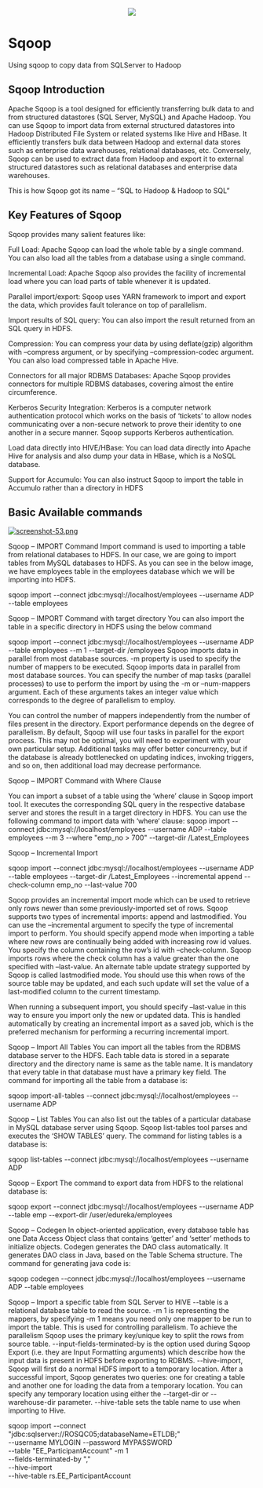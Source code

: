 <p align="center">
  <img src="https://i.postimg.cc/fTZNwxLr/screenshot-52.png">
</p>

# Sqoop
Using sqoop to copy data from SQLServer to Hadoop


## Sqoop Introduction
Apache Sqoop is a tool designed for efficiently transferring bulk data to and from structured datastores (SQL Server, MySQL) and Apache Hadoop.
You can use Sqoop to import data from external structured datastores into Hadoop Distributed File System or related systems like Hive and HBase.
It efficiently transfers bulk data between Hadoop and external data stores such as enterprise data warehouses, relational databases, etc.
Conversely, Sqoop can be used to extract data from Hadoop and export it to external structured datastores such as relational databases and enterprise data warehouses.

 
This is how Sqoop got its name – “SQL to Hadoop & Hadoop to SQL”


## Key Features of Sqoop

Sqoop provides many salient features like:

Full Load: Apache Sqoop can load the whole table by a single command. You can also load all the tables from a database using a single command.

Incremental Load: Apache Sqoop also provides the facility of incremental load where you can load parts of table whenever it is updated.

Parallel import/export: Sqoop uses YARN framework to import and export the data, which provides fault tolerance on top of parallelism.

Import results of SQL query: You can also import the result returned from an SQL query in HDFS.

Compression: You can compress your data by using deflate(gzip) algorithm with –compress argument, or by specifying –compression-codec argument. You can also load compressed table in Apache Hive.

Connectors for all major RDBMS Databases: Apache Sqoop provides connectors for multiple RDBMS databases, covering almost the entire circumference.

Kerberos Security Integration: Kerberos is a computer network authentication protocol which works on the basis of ‘tickets’ to allow nodes communicating over a non-secure network to prove their identity to one another in a secure manner. Sqoop supports Kerberos authentication.

Load data directly into HIVE/HBase: You can load data directly into Apache Hive for analysis and also dump your data in HBase, which is a NoSQL database.

Support for Accumulo: You can also instruct Sqoop to import the table in Accumulo rather than a directory in HDFS


## Basic Available commands
 

 [![screenshot-53.png](https://i.postimg.cc/9FpjzrwF/screenshot-53.png)](http://postimg.cc/MvvLFZYh)  
  
  
  Sqoop – IMPORT Command
Import command is used to importing a table from relational databases to HDFS. In our case, we are going to import tables from MySQL databases to HDFS. 
As you can see in the below image, we have employees table in the employees database which we will be importing into HDFS.

sqoop import --connect jdbc:mysql://localhost/employees --username ADP --table employees


Sqoop – IMPORT Command with target directory
You can also import the table in a specific directory in HDFS using the below command

sqoop import --connect jdbc:mysql://localhost/employees --username ADP --table employees --m 1 --target-dir /employees
Sqoop imports data in parallel from most database sources. -m property is used to specify the number of mappers to be executed. 
Sqoop imports data in parallel from most database sources. You can specify the number of map tasks (parallel processes) to use to perform the import by using the -m or –num-mappers argument. Each of these arguments takes an integer value which corresponds to the degree of parallelism to employ. 

You can control the number of mappers independently from the number of files present in the directory. Export performance depends on the degree of parallelism. By default, Sqoop will use four tasks in parallel for the export process. This may not be optimal, you will need to experiment with your own particular setup. Additional tasks may offer better concurrency, but if the database is already bottlenecked on updating indices, invoking triggers, and so on, then additional load may decrease performance.

 

Sqoop – IMPORT Command with Where Clause

You can import a subset of a table using the ‘where’ clause in Sqoop import tool. It executes the corresponding SQL query in the respective database server and stores the result in a target directory in HDFS. You can use the following command to import data with ‘where‘ clause: 
sqoop import --connect jdbc:mysql://localhost/employees --username ADP --table employees --m 3 --where "emp_no &gt; 700" --target-dir /Latest_Employees
 

 

 

Sqoop – Incremental Import

sqoop import --connect jdbc:mysql://localhost/employees --username ADP --table employees --target-dir /Latest_Employees --incremental append --check-column emp_no --last-value 700

Sqoop provides an incremental import mode which can be used to retrieve only rows newer than some previously-imported set of rows. Sqoop supports two types of incremental imports: append and lastmodified. You can use the –incremental argument to specify the type of incremental import to perform.
You should specify append mode when importing a table where new rows are continually being added with increasing row id values. You specify the column containing the row’s id with –check-column. Sqoop imports rows where the check column has a value greater than the one specified with –last-value.
An alternate table update strategy supported by Sqoop is called lastmodified mode. You should use this when rows of the source table may be updated, and each such update will set the value of a last-modified column to the current timestamp.

When running a subsequent import, you should specify –last-value in this way to ensure you import only the new or updated data. This is handled automatically by creating an incremental import as a saved job, which is the preferred mechanism for performing a recurring incremental import.

 

 

Sqoop – Import All Tables
You can import all the tables from the RDBMS database server to the HDFS. Each table data is stored in a separate directory and the directory name is same as the table name. It is mandatory that every table in that database must have a primary key field. The command for importing all the table from a database is:

 

sqoop import-all-tables --connect jdbc:mysql://localhost/employees --username ADP
 

Sqoop – List Tables
You can also list out the tables of a particular database in MySQL database server using Sqoop. Sqoop list-tables tool parses and executes the ‘SHOW TABLES’ query. The command for listing tables is a database is:

 

sqoop list-tables --connect jdbc:mysql://localhost/employees --username ADP
 


 
Sqoop – Export
The command to export data from HDFS to the relational database is:

 

sqoop export --connect jdbc:mysql://localhost/employees --username ADP --table emp --export-dir /user/edureka/employees
 

 

 

Sqoop – Codegen
In object-oriented application, every database table has one Data Access Object class that contains ‘getter’ and ‘setter’ methods to initialize objects. Codegen generates the DAO class automatically. It generates DAO class in Java, based on the Table Schema structure.
The command for generating java code is:

sqoop codegen --connect jdbc:mysql://localhost/employees --username ADP  --table employees






Sqoop – Import a specific table from SQL Server to HIVE
--table is a relational database table to read the source.
-m 1 is representing the mappers, by specifying -m 1 means you need only one mapper to be run to import the table. This is used for controlling parallelism. To achieve the parallelism Sqoop uses the primary key/unique key to split the rows from source table.
--input-fields-terminated-by is the option used during Sqoop Export (i.e. they are Input Formatting arguments) which describe how the input data is present in HDFS before exporting to RDBMS.
--hive-import, Sqoop will first do a normal HDFS import to a temporary location. After a successful import, Sqoop generates two queries: one for creating a table and another one for loading the data from a temporary location. You can specify any temporary location using either the --target-dir or --warehouse-dir parameter.
--hive-table <table-name> sets the table name to use when importing to Hive.

sqoop import --connect
"jdbc:sqlserver://ROSQC05;databaseName=ETLDB;" \
--username MYLOGIN --password MYPASSWORD \
--table "EE_ParticipantAccount" -m 1 \
--fields-terminated-by "," \
--hive-import \
--hive-table rs.EE_ParticipantAccount



